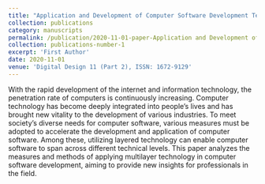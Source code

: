 ```yaml
---
title: "Application and Development of Computer Software Development Technology"
collection: publications
category: manuscripts
permalink: /publication/2020-11-01-paper-Application and Development of Computer Software Development Technology"
collection: publications-number-1
excerpt: 'First Author'
date: 2020-11-01
venue: 'Digital Design 11 (Part 2), ISSN: 1672-9129'
---
```


With the rapid development of the internet and information technology, the penetration rate of computers is continuously increasing. Computer technology has become deeply integrated into people’s lives and has brought new vitality to the development of various industries. To meet society’s diverse needs for computer software, various measures must be adopted to accelerate the development and application of computer software. Among these, utilizing layered technology can enable computer software to span across different technical levels. This paper analyzes the measures and methods of applying multilayer technology in computer software development, aiming to provide new insights for professionals in the field. 